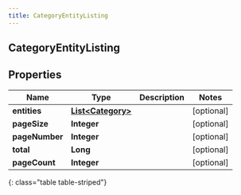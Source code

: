 ```yaml
---
title: CategoryEntityListing
---
```


## CategoryEntityListing

## Properties

| Name           | Type                                                         | Description | Notes      |
| -------------- | ------------------------------------------------------------ | ----------- | ---------- |
| **entities**   | <!----><!---->[**List&lt;Category&gt;**](Category.md)<!----> |             | [optional] |
| **pageSize**   | <!----><!---->**Integer**<!---->                             |             | [optional] |
| **pageNumber** | <!----><!---->**Integer**<!---->                             |             | [optional] |
| **total**      | <!----><!---->**Long**<!---->                                |             | [optional] |
| **pageCount**  | <!----><!---->**Integer**<!---->                             |             | [optional] |

{: class="table table-striped"}
